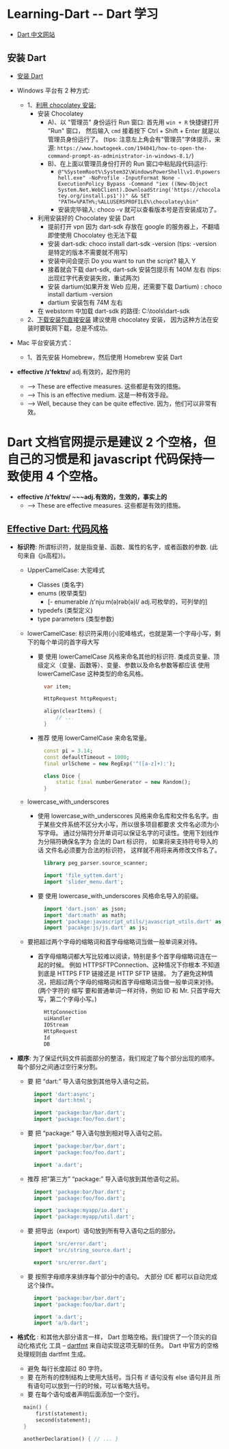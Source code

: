 # Learning-Dart  --  Dart 学习
- [Dart 中文网站](http://dart.goodev.org/)


## 安装 Dart
- [安装 Dart](http://dart.goodev.org/install)
- Windows 平台有 2 种方式:
    - 1、[利用 chocolatey 安装:](http://dart.goodev.org/install/windows#chocolatey)
        + 安装 Chocolatey
            - A)、以 "管理员" 身份运行 Run 窗口: 首先用 `win + R` 快捷键打开 "Run" 窗口，
                然后输入 `cmd` 接着按下 Ctrl + Shift + Enter 就是以管理员身份运行了。
                (tips: 注意左上角会有"管理员"字体提示，来源: `https://www.howtogeek.com/194041/how-to-open-the-command-prompt-as-administrator-in-windows-8.1/`)
            - B)、在上面以管理员身份打开的 Run 窗口中粘贴段代码运行:
                + `@"%SystemRoot%\System32\WindowsPowerShell\v1.0\powershell.exe" -NoProfile -InputFormat None -ExecutionPolicy Bypass -Command "iex ((New-Object System.Net.WebClient).DownloadString('https://chocolatey.org/install.ps1'))" && SET "PATH=%PATH%;%ALLUSERSPROFILE%\chocolatey\bin"`
                + 安装完毕输入: choco -v 就可以查看版本号是否安装成功了。
        + 利用安装好的 Chocolatey 安装 Dart
            - 提前打开 vpn 因为 dart-sdk 存放在 google 的服务器上，不翻墙即使使用 Chocolatey 也无法下载
            - 安装 dart-sdk: choco install dart-sdk -version<version> (tips: -version 是特定的版本不需要就不用写)
            - 安装中间会提示 Do you want to run the script? 输入 Y
            - 接着就会下载 dart-sdk, dart-sdk 安装包提示有 140M 左右 (tips: 出现红字代表安装失败，重试两次)
            - 安装 dartium(如果开发 Web 应用，还需要下载 Dartium) : choco install dartium -version<version>
            - dartium 安装包有 74M 左右
        + 在 webstorm 中加载 dart-sdk 的路径: C:\tools\dart-sdk
    - 2、[下载安装包直接安装](http://www.gekorm.com/dart-windows/) 建议使用 chocolatey 安装，
        因为这种方法在安装时要联网下载，总是不成功。
- Mac 平台安装方式：
    - 1、首先安装 Homebrew，然后使用 Homebrew 安装 Dart


- **effective /ɪ'fektɪv/** adj.有效的，起作用的
    + --> These are effective measures. 这些都是有效的措施。
    + --> This is an effective medium. 这是一种有效手段。
    + --> Well, because they can be quite effective. 因为，他们可以非常有效。

# Dart 文档官网提示是建议 2 个空格，但自己的习惯是和 javascript 代码保持一致使用 4 个空格。
- **effective /ɪ'fektɪv/ ~~~adj.有效的，生效的，事实上的**
    + --> These are effective measures. 这些都是有效的措施。
    
    
## [Effective Dart: 代码风格](http://dart.goodev.org/guides/language/effective-dart/style#uppercamelcase-)

- **标识符**: 所谓标识符，就是指变量、函数、属性的名字，或者函数的参数. (此句来自《js高程》)。
    + UpperCamelCase: 大驼峰式
        - Classes           (类名字)
        - enums             (枚举类型) 
            + [- enumerable /ɪ'njuːm(ə)rəb(ə)l/ adj.可枚举的，可列举的]
        - typedefs          (类型定义)
        - type parameters   (类型参数)

    + lowerCamelCase: 标识符采用(小)驼峰格式，也就是第一个字母小写，剩下的每个单词的首字母大写
        - 要 使用 lowerCamelCase 风格来命名其他的标识符.
          类成员变量、顶级定义（变量、函数等）、变量、参数以及命名参数等都应该 使用 
          lowerCamelCase 这种类型的命名风格。
          ```dart
            var item;

            HttpRequest httpRequest;

            align(clearItems) {
                // ...
            }
          ```
        - 推荐 使用 lowerCamelCase 来命名常量。
          ```dart
            const pi = 3.14;
            const defaultTimeout = 1000;
            final urlScheme = new RegExp('^([a-z]+):');

            class Dice {
                static final numberGenerator = new Random();
            }
          ```

    + lowercase_with_underscores
        - 使用 lowercase_with_underscores 风格来命名库和文件名名字。由于某些文件系统不区分大小写，所以很多项目都要求
          文件名必须为小写字母。 通过分隔符分开单词可以保证名字的可读性。使用下划线作为分隔符确保名字为 合法的 Dart 标识符，
          如果将来支持符号导入的话 文件名必须要为合法的标识符， 这样就不用将来再修改文件名了。
          ```dart
            library peg_parser.source_scanner;

            import 'file_syttem.dart';
            import 'slider_menu.dart';
          ```
        - 要 使用 lowercase_with_underscores 风格命名导入的前缀。
          ```dart
            import 'dart.json' as json;
            import 'dart:math' as math;
            import 'package:javascript_utils/javascript_utils.dart' as js_utils;
            import 'pacakge:js/js.dart' as js;
          ```
    + 要把超过两个字母的缩略词和首字母缩略词当做一般单词来对待。
        - 首字母缩略词都大写比较难以阅读，特别是多个首字母缩略词连在一起的时候。 例如 HTTPSFTPConnection、这种情况下你根本
          不知道到底是 HTTPS FTP 链接还是 HTTP SFTP 链接。
          为了避免这种情况，把超过两个字母的缩略词和首字母缩略词当做一般单词来对待。 (两个字符的 缩写 要和普通单词一样对待，例如
           ID 和 Mr. 只首字母大写，第二个字母小写。)
          ```dart in html
            HttpConnection
            uiHandler
            IOStream
            HttpRequest
            Id
            DB
          ```
- **顺序**: 为了保证代码文件前面部分的整洁，我们规定了每个部分出现的顺序。 每个部分之间通过空行来分割。
    - 要 把 “dart:” 导入语句放到其他导入语句之前。
      ```dart
        import 'dart:async';
        import 'dart:html';

        import 'package:bar/bar.dart';
        import 'package:foo/foo.dart';
      ```

    - 要 把 “package:” 导入语句放到相对导入语句之前。
      ```dart
        import 'package:bar/bar.dart';
        import 'package:foo/foo.dart';

        import 'a.dart';
      ```

    - 推荐 把”第三方” “package:” 导入语句放到其他语句之前。
      ```dart
        import 'package:bar/bar.dart';
        import 'package:foo/foo.dart';

        import 'package:myapp/io.dart';
        import 'package:myapp/util.dart';
      ```

    - 要 把导出（export）语句放到所有导入语句之后的部分。
      ```dart
        import 'src/error.dart';
        import 'src/string_source.dart';

        export 'src/error.dart';
      ```
    - 要 按照字母顺序来排序每个部分中的语句。 大部分 IDE 都可以自动完成这个操作。
       ```dart
         import 'package:bar/bar.dart';
         import 'package:foo/bar.dart';

         import 'a.dart';
         import 'a/b.dart';
       ```

- **格式化** : 和其他大部分语言一样， Dart 忽略空格。我们提供了一个顶尖的自动化格式化 工具 –
    [dartfmt](https://github.com/dart-lang/dart_style) 来自动实现这项无聊的任务。 Dart 中官方的空格
    处理规则由 dartfmt 生成。
    + 避免 每行长度超过 80 字符。
    + 要 在所有的控制结构上使用大括号。当只有 if 语句没有 else 语句并且 所有语句可以放到一行的时候，可以省略大括号。
    + 要 在每个语句或者声明后面添加一个空行。
    ```dart
      main() {
          first(statement);
          second(statement);
      }

      anotherDeclaration() { // ... }
    ```
